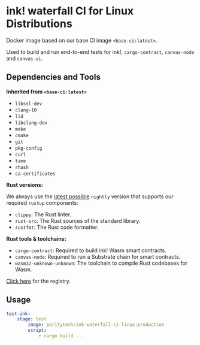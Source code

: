 # ink! waterfall CI for Linux Distributions

Docker image based on our base CI image `<base-ci:latest>`.

Used to build and run end-to-end tests for ink!, `cargo-contract`, `canvas-node` and `canvas-ui`.

## Dependencies and Tools

**Inherited from `<base-ci:latest>`**

- `libssl-dev`
- `clang-10`
- `lld`
- `libclang-dev`
- `make`
- `cmake`
- `git`
- `pkg-config`
- `curl`
- `time`
- `rhash`
- `ca-certificates`

**Rust versions:**

We always use the [latest possible](https://rust-lang.github.io/rustup-components-history/) `nightly` version that supports our required `rustup` components:

- `clippy`: The Rust linter.
- `rust-src`: The Rust sources of the standard library.
- `rustfmt`: The Rust code formatter.

**Rust tools & toolchains:**

- `cargo-contract`: Required to build ink! Wasm smart contracts.
- `canvas-node`: Required to run a Substrate chain for smart contracts.
- `wasm32-unknown-unknown`: The toolchain to compile Rust codebases for Wasm.

[Click here](https://hub.docker.com/repository/docker/paritytech/ink-waterfall-ci-linux) for the registry.

## Usage

```yaml
test-ink:
    stage: test
        image: paritytech/ink-waterfall-ci-linux:production
        script:
            - cargo build ...
```
